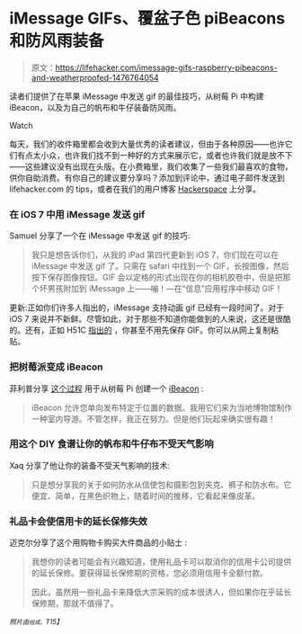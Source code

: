 # iMessage GIFs、覆盆子色 piBeacons 和防风雨装备

> 原文：<https://lifehacker.com/imessage-gifs-raspberry-pibeacons-and-weatherproofed-1476764054>

读者们提供了在苹果 iMessage 中发送 gif 的最佳技巧，从树莓 Pi 中构建 iBeacon，以及为自己的帆布和牛仔装备防风雨。

Watch

每天，我们的收件箱里都会收到大量优秀的读者建议，但由于各种原因——也许它们有点太小众，也许我们找不到一种好的方式来展示它，或者也许我们就是放不下——这些建议没有出现在头版。在小费箱里，我们收集了一些我们最喜欢的食物，供你自助消费。有你自己的建议要分享吗？添加到评论中，通过电子邮件发送到 lifehacker.com 的 tips，或者在我们的用户博客 [Hackerspace](http://hackerspace.lifehacker.com) 上分享。

### 在 iOS 7 中用 iMessage 发送 gif

Samuel 分享了一个在 iMessage 中发送 gif 的技巧:

> 我只是想告诉你们，从我的 iPad 第四代更新到 iOS 7，你们现在可以在 iMessage 中发送 gif 了。只需在 safari 中找到一个 GIF，长按图像，然后按下保存图像按钮。GIF 会以定格的形式出现在你的相机胶卷中，但是把那个坏男孩附加到 iMessage 上——嘣！—在“信息”应用程序中移动 GIF！

更新:正如你们许多人指出的，iMessage 支持动画 gif 已经有一段时间了。对于 iOS 7 来说并不新鲜。尽管如此，对于那些不知道你能做到的人来说，这还是很酷的。还有，正如 H51C [指出的](https://lifehacker.com/1476890938) ，你甚至不用先保存 GIF。你可以从网上复制粘贴。

### 把树莓派变成 iBeacon

菲利普分享 [这个过程](http://learn.adafruit.com/pibeacon-ibeacon-with-a-raspberry-pi) 用于从树莓 Pi 创建一个 [iBeacon](http://learn.adafruit.com/pibeacon-ibeacon-with-a-raspberry-pi/what-is-ibeacon) :

> iBeacon 允许您单向发布特定于位置的数据。我用它们来为当地博物馆制作一种室内导游。不管怎样，我正在努力。但是他们玩起来确实很有趣！

### 用这个 DIY 食谱让你的帆布和牛仔布不受天气影响

Xaq 分享了他让你的装备不受天气影响的技术:

> 只是想分享我的关于如何防水从信使包和摄影包到夹克、裤子和防水布。它便宜、简单，在黑色织物上，随着时间的推移，它看起来像皮革。

### 礼品卡会使信用卡的延长保修失效

迈克尔分享了这个用购物卡购买大件商品的小贴士 :

> 我想你的读者可能会有兴趣知道，使用礼品卡可以取消你的信用卡公司提供的延长保修。要获得延长保修期的资格，您必须用信用卡全额付款。
> 
> 因此，虽然用一些礼品卡来降低大宗采购的成本很诱人，但如果你在乎延长保修期，那就不值得了。

*<small>照片由</small>*[*<small></small>*](https://secure.flickr.com/photos/lanielderts/)<small>*<small>组成。</small>T15】*</small>

<small></small>